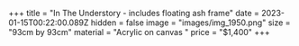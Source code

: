 +++
title = "In The Understory - includes floating ash frame"
date = 2023-01-15T00:22:00.089Z
hidden = false
image = "images/img_1950.png"
size = "93cm by 93cm"
material = "Acrylic on canvas "
price = "$1,400"
+++
